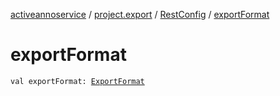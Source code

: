 [activeannoservice](../../index.md) / [project.export](../index.md) / [RestConfig](index.md) / [exportFormat](./export-format.md)

# exportFormat

`val exportFormat: `[`ExportFormat`](../-export-format/index.md)